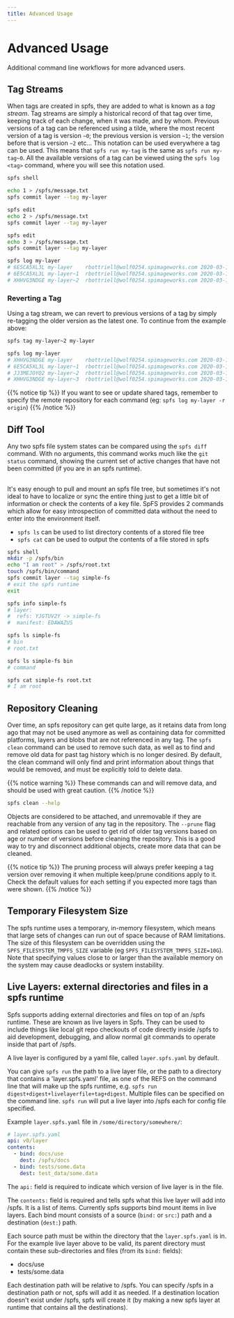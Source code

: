 ```yaml
---
title: Advanced Usage
---
```


# Advanced Usage

Additional command line workflows for more advanced users.

## Tag Streams

When tags are created in spfs, they are added to what is known as a _tag stream_. Tag streams are simply a historical record of that tag over time, keeping track of each change, when it was made, and by whom. Previous versions of a tag can be referenced using a tilde, where the most recent version of a tag is version `~0`; the previous version is version `~1`; the version before that is version `~2` etc... This notation can be used everywhere a tag can be used. This means that `spfs run my-tag` is the same as `spfs run my-tag~0`. All the available versions of a tag can be viewed using the `spfs log <tag>` command, where you will see this notation used.

```bash
spfs shell

echo 1 > /spfs/message.txt
spfs commit layer --tag my-layer

spfs edit
echo 2 > /spfs/message.txt
spfs commit layer --tag my-layer

spfs edit
echo 3 > /spfs/message.txt
spfs commit layer --tag my-layer

spfs log my-layer
# 6E5CA5XL3L my-layer    rbottriell@wolf0254.spimageworks.com 2020-03-18 10:12
# 6E5CA5XL3L my-layer~1  rbottriell@wolf0254.spimageworks.com 2020-03-18 10:11
# XHHVG3NDGE my-layer~2  rbottriell@wolf0254.spimageworks.com 2020-03-18 10:11
```

### Reverting a Tag

Using a tag stream, we can revert to previous versions of a tag by simply re-tagging the older version as the latest one. To continue from the example above:

```bash
spfs tag my-layer~2 my-layer

spfs log my-layer
# XHHVG3NDGE my-layer    rbottriell@wolf0254.spimageworks.com 2020-03-18 10:16
# 6E5CA5XL3L my-layer~1  rbottriell@wolf0254.spimageworks.com 2020-03-18 10:12
# JJ3MEJOYQ2 my-layer~2  rbottriell@wolf0254.spimageworks.com 2020-03-18 10:11
# XHHVG3NDGE my-layer~3  rbottriell@wolf0254.spimageworks.com 2020-03-18 10:11
```

{{% notice tip %}}
If you want to see or update shared tags, remember to specify the remote repository for each command (eg: `spfs log my-layer -r origin`)
{{% /notice %}}

## Diff Tool

Any two spfs file system states can be compared using the `spfs diff` command. With no arguments, this command works much like the `git status` command, showing the current set of active changes that have not been committed (if you are in an spfs runtime).

##

It's easy enough to pull and mount an spfs file tree, but sometimes it's not ideal to have to localize or sync the entire thing just to get a little bit of information or check the contents of a key file. SpFS provides 2 commands which allow for easy introspection of committed data without the need to enter into the environment itself.

- `spfs ls` can be used to list directory contents of a stored file tree
- `spfs cat` can be used to output the contents of a file stored in spfs

```bash
spfs shell
mkdir -p /spfs/bin
echo "I am root" > /spfs/root.txt
touch /spfs/bin/command
spfs commit layer --tag simple-fs
# exit the spfs runtime
exit

spfs info simple-fs
# layer:
#  refs: YJGTUV2Y -> simple-fs
#  manifest: EDAWAZUS

spfs ls simple-fs
# bin
# root.txt

spfs ls simple-fs bin
# command

spfs cat simple-fs root.txt
# I am root
```

## Repository Cleaning

Over time, an spfs repository can get quite large, as it retains data from long ago that may not be used anymore as well as containing data for committed platforms, layers and blobs that are not referenced in any tag. The `spfs clean` command can be used to remove such data, as well as to find and remove old data for past tag history which is no longer desired. By default, the clean command will only find and print information about things that would be removed, and must be explicitly told to delete data.

{{% notice warning %}}
These commands can and will remove data, and should be used with great caution.
{{% /notice %}}

```bash
spfs clean --help
```

Objects are considered to be attached, and unremovable if they are reachable from any version of any tag in the repository. The `--prune` flag and related options can be used to get rid of older tag versions based on age or number of versions before cleaning the repository. This is a good way to try and disconnect additional objects, create more data that can be cleaned.

{{% notice tip %}}
The pruning process will always prefer keeping a tag version over removing it when multiple keep/prune conditions apply to it. Check the default values for each setting if you expected more tags than were shown.
{{% /notice %}}

## Temporary Filesystem Size

The spfs runtime uses a temporary, in-memory filesystem, which means that large sets of changes can run out of space because of RAM limitations. The size of this filesystem can be overridden using the `SPFS_FILESYSTEM_TMPFS_SIZE` variable (eg `SPFS_FILESYSTEM_TMPFS_SIZE=10G`). Note that specifying values close to or larger than the available memory on the system may cause deadlocks or system instability.


## Live Layers: external directories and files in a spfs runtime

Spfs supports adding external directories and files on top of an /spfs runtime. These are known as live layers in Spfs. They can be used to include things like local git repo checkouts of code directly inside /spfs to aid development, debugging, and allow normal git commands to operate inside that part of /spfs.

A live layer is configured by a yaml file, called `layer.spfs.yaml` by default.

You can give `spfs run` the path to a live layer file, or the path to a directory that contains a 'layer.spfs.yaml' file, as one of the REFS on the command line that will make up the spfs runtime, e.g. `spfs run digest+digest+livelayerfile+tag+digest`. Multiple files can be specified on the command line. `spfs run` will put a live layer into /spfs each for config file specified.

Example `layer.spfs.yaml` file in `/some/directory/somewhere/`:

```yaml
# layer.spfs.yaml
api: v0/layer
contents:
  - bind: docs/use
    dest: /spfs/docs
  - bind: tests/some.data
    dest: test_data/some.data
```

The `api:` field is required to indicate which version of live layer is in the file.

The `contents:` field is required and tells spfs what this live layer will add into /spfs. It is a list of items. Currently spfs supports bind mount items in live layers. Each bind mount consists of a source (`bind:` or `src:`) path and a destination (`dest:`) path. 

Each source path must be within the directory that the `layer.spfs.yaml` is in. For the example live layer above to be valid, its parent directory must contain these sub-directories and files (from its `bind:` fields):
- docs/use
- tests/some.data

Each destination path will be relative to /spfs. You can specify /spfs in a destination path or not, spfs will add it as needed. If a destination location doesn't exist under /spfs, spfs will create it (by making a new spfs layer at runtime that contains all the destinations).
